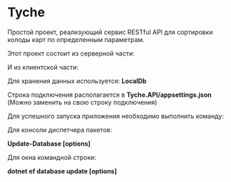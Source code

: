# Tyche
<p>Простой проект, реализующий сервис RESTful API для сортировки колоды карт по определенным параметрам.</p>
<p>Этот проект состоит из серверной части:</p>
<p>
  <strong></strong>
</p>
<p>И из клиентской части:</p>
<p>
  <strong></strong>
</p>
<p>Для хранения данных используется: <strong>LocalDb</strong><p>
<p>Строка подключения располагается в <strong>Tyche.API/appsettings.json</strong> (Можно заменить на свою строку подключения)</p>
<p></p>

<p>Для успешного запуска приложения необходимо выполнить команду:</p>
<p>Для консоли диспетчера пакетов:</p>
<p>
  <strong>Update-Database [options]</strong>
</p>
<p>Для окна командной строки:</p>
<p>
  <strong>dotnet ef database update [options]</strong>
</p>

